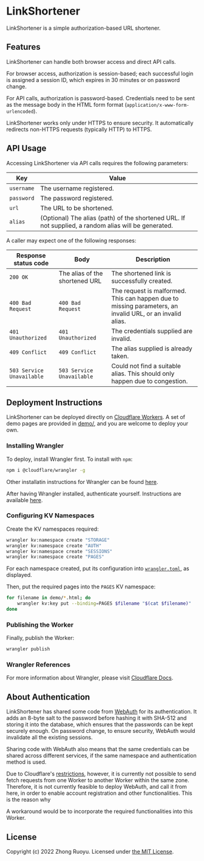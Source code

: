 # LinkShortener

LinkShortener is a simple authorization-based URL shortener.

## Features

LinkShortener can handle both browser access and direct API calls.

For browser access, authorization is session-based; each successful login is assigned a session ID, which expires in 30 minutes or on password change.

For API calls, authorization is password-based. Credentials need to be sent as the message body in the HTML form format (`application/x-www-form-urlencoded`).

LinkShortener works only under HTTPS to ensure security. It automatically redirects non-HTTPS requests (typically HTTP) to HTTPS.

## API Usage

Accessing LinkShortener via API calls requires the following parameters:

| Key        | Value                                                                                                |
| ---------- | ---------------------------------------------------------------------------------------------------- |
| `username` | The username registered.                                                                             |
| `password` | The password registered.                                                                             |
| `url`      | The URL to be shortened.                                                                             |
| `alias`    | (Optional) The alias (path) of the shortened URL. If not supplied, a random alias will be generated. |

A caller may expect one of the following responses:

| Response status code      | Body                           | Description                                                                                               |
| ------------------------- | ------------------------------ | --------------------------------------------------------------------------------------------------------- |
| `200 OK`                  | The alias of the shortened URL | The shortened link is successfully created.                                                               |
| `400 Bad Request`         | `400 Bad Request`              | The request is malformed. This can happen due to missing parameters, an invalid URL, or an invalid alias. |
| `401 Unauthorized`        | `401 Unauthorized`             | The credentials supplied are invalid.                                                                     |
| `409 Conflict`            | `409 Conflict`                 | The alias supplied is already taken.                                                                      |
| `503 Service Unavailable` | `503 Service Unavailable`      | Could not find a suitable alias. This should only happen due to congestion.                               |

## Deployment Instructions

LinkShortener can be deployed directly on [Cloudflare Workers](https://workers.cloudflare.com). A set of demo pages are provided in [demo/](demo/), and you are welcome to deploy your own.

### Installing Wrangler

To deploy, install Wrangler first. To install with `npm`:

```bash
npm i @cloudflare/wrangler -g
```

Other installatin instructions for Wrangler can be found [here](https://developers.cloudflare.com/workers/cli-wrangler/install-update/).

After having Wrangler installed, authenticate yourself. Instructions are available [here](https://developers.cloudflare.com/workers/cli-wrangler/authentication/).

### Configuring KV Namespaces

Create the KV namespaces required:

```bash
wrangler kv:namespace create "STORAGE"
wrangler kv:namespace create "AUTH"
wrangler kv:namespace create "SESSIONS"
wrangler kv:namespace create "PAGES"
```

For each namespace created, put its configuration into [`wrangler.toml`](wrangler.toml), as displayed.

Then, put the required pages into the `PAGES` KV namespace:

```bash
for filename in demo/*.html; do
    wrangler kv:key put --binding=PAGES $filename "$(cat $filename)"
done
```

### Publishing the Worker

Finally, publish the Worker:

```bash
wrangler publish
```

### Wrangler References

For more information about Wrangler, please visit [Cloudflare Docs](https://developers.cloudflare.com/workers/cli-wrangler/).

## About Authentication

LinkShortener has shared some code from [WebAuth](https://github.com/ZhongRuoyu/WebAuth) for its authentication. It adds an 8-byte salt to the password before hashing it with SHA-512 and storing it into the database, which ensures that the passwords can be kept securely enough. On password change, to ensure security, WebAuth would invalidate all the existing sessions.

Sharing code with WebAuth also means that the same credentials can be shared across different services, if the same namespace and authentication method is used.

Due to Cloudflare's [restrictions](https://developers.cloudflare.com/workers/runtime-apis/fetch/), however, it is currently not possible to send fetch requests from one Worker to another Worker within the same zone. Therefore, it is not currently feasible to deploy WebAuth, and call it from here, in order to enable account registration and other functionalities. This is the reason why 

A workaround would be to incorporate the required functionalities into this Worker.

## License

Copyright (c) 2022 Zhong Ruoyu. Licensed under [the MIT License](LICENSE).
